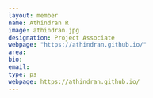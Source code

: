 ```yaml
---
layout: member
name: Athindran R
image: athindran.jpg
designation: Project Associate
webpage: "https://athindran.github.io/"
area:
bio:
email:
type: ps
webpage: https://athindran.github.io/
---
```

